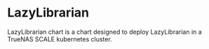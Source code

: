 # LazyLibrarian

LazyLibrarian chart is a chart designed to deploy LazyLibrarian in a TrueNAS SCALE kubernetes cluster.

